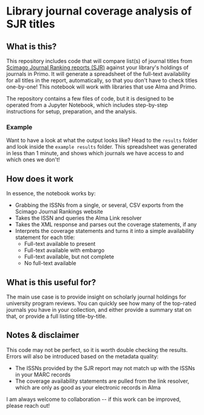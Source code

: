# Library journal coverage analysis of SJR titles

## What is this?
This repository includes code that will compare list(s) of journal titles from [Scimago Journal Ranking reports (SJR)](https://www.scimagojr.com/journalrank.php) against your library's holdings of journals in Primo. It will generate a spreadsheet of the full-text availability for all titles in the report, automatically, so that you don't have to check titles one-by-one! This notebook will work with libraries that use Alma and Primo.

The repository contains a few files of code, but it is designed to be operated from a Jupyter Notebook, which includes step-by-step instructions for setup, preparation, and the analysis.

### Example
Want to have a look at what the output looks like? Head to the `results` folder and look inside the `example results` folder. This spreadsheet was generated in less than 1 minute, and shows which journals we have access to and which ones we don't!

## How does it work
In essence, the notebook works by:
* Grabbing the ISSNs from a single, or several, CSV exports from the Scimago Journal Rankings website
* Takes the ISSN and queries the Alma Link resolver
* Takes the XML response and parses out the coverage statements, if any
* Interprets the coverage statements and turns it into a simple availability statement for each title:
   * Full-text available to present
   * Full-text available with embargo
   * Full-text available, but not complete
   * No full-text available

## What is this useful for?
The main use case is to provide insight on scholarly journal holdings for university program reviews. You can quickly see how many of the top-rated journals you have in your collection, and either provide a summary stat on that, or provide a full listing title-by-title.

## Notes & disclaimer
This code may not be perfect, so it is worth double checking the results. Errors will also be introduced based on the metadata quality:

* The ISSNs provided by the SJR report may not match up with the ISSNs in your MARC records
* The coverage availability statements are pulled from the link resolver, which are only as good as your electronic records in Alma

I am always welcome to collaboration -- if this work can be improved, please reach out!
